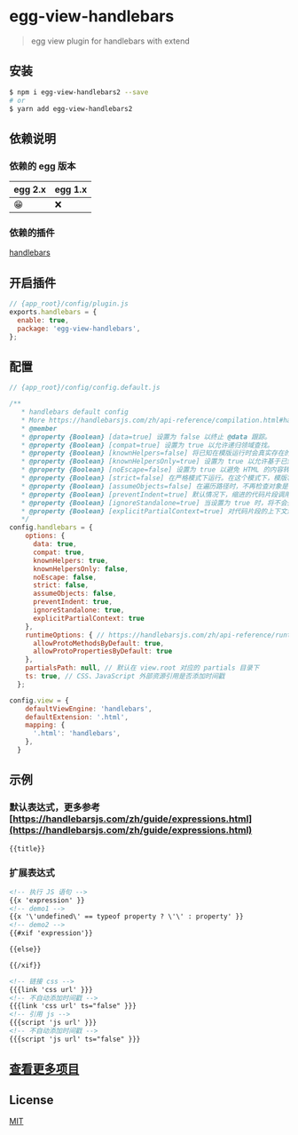# egg-view-handlebars

> egg view plugin for handlebars with extend

## 安装

```bash
$ npm i egg-view-handlebars2 --save
# or
$ yarn add egg-view-handlebars2
```

## 依赖说明

### 依赖的 egg 版本

egg 2.x | egg 1.x
--- | ---
😁 | ❌

### 依赖的插件

[handlebars](https://github.com/handlebars-lang/handlebars.js)

## 开启插件

```js
// {app_root}/config/plugin.js
exports.handlebars = {
  enable: true,
  package: 'egg-view-handlebars',
};
```

## 配置

```js
// {app_root}/config/config.default.js

/**
   * handlebars default config
   * More https://handlebarsjs.com/zh/api-reference/compilation.html#handlebars-compile-template-options
   * @member
   * @property {Boolean} [data=true] 设置为 false 以终止 @data 跟踪。
   * @property {Boolean} [compat=true] 设置为 true 以允许递归领域查找。
   * @property {Boolean} [knownHelpers=false] 将已知在模版运行时会真实存在的助手代码列表 Hash 化。输入本参数会使编译器在一些情况下优化。内置助手代码 已经在本列表里包含，但若设置本项为 false，内置的助手代码可能会被忽视。
   * @property {Boolean} [knownHelpersOnly=true] 设置为 true 以允许基于已知助手代码列表的进一步优化。
   * @property {Boolean} [noEscape=false] 设置为 true 以避免 HTML 的内容转义。
   * @property {Boolean} [strict=false] 在严格模式下运行。在这个模式下，模版将会对缺失参数抛出异常，而非静默忽略。同时，这种模式将会禁止逆操作，比如 {{^foo}}{{/foo}}，除非领域被特意包含在源对象中。
   * @property {Boolean} [assumeObjects=false] 在遍历路径时，不再检查对象是否存在。这是严格模式的子集，本子集在已知输入安全的情况下会生成最优模版。
   * @property {Boolean} [preventIndent=true] 默认情况下，缩进的代码片段调用将会导致代码片段整体全部被缩进。在代码片段写入 pre 标签时，这会造成未 预料到的结果。将本项设置成 true 可以避免这种自动缩进的功能。
   * @property {Boolean} [ignoreStandalone=true] 当设置为 true 时，将不会去除单独的标签。在这种情况下，不在同一行的代码块和代码片段将不会去除本行 里的空格。
   * @property {Boolean} [explicitPartialContext=true] 对代码片段的上下文进行精确设置。当开启时，没有设置上下文的代码片段将会依托空对象执行。
   */
config.handlebars = {
    options: {
      data: true,
      compat: true,
      knownHelpers: true,
      knownHelpersOnly: false,
      noEscape: false,
      strict: false,
      assumeObjects: false,
      preventIndent: true,
      ignoreStandalone: true,
      explicitPartialContext: true
    },
    runtimeOptions: { // https://handlebarsjs.com/zh/api-reference/runtime-options.html
      allowProtoMethodsByDefault: true,
      allowProtoPropertiesByDefault: true
    },
    partialsPath: null, // 默认在 view.root 对应的 partials 目录下
    ts: true, // CSS、JavaScript 外部资源引用是否添加时间戳
  };

config.view = {
    defaultViewEngine: 'handlebars',
    defaultExtension: '.html',
    mapping: {
      '.html': 'handlebars',
    },
  }
```

## 示例

### 默认表达式，更多参考 [https://handlebarsjs.com/zh/guide/expressions.html](https://handlebarsjs.com/zh/guide/expressions.html)

``` html 
{{title}}
```

### 扩展表达式

``` html
<!-- 执行 JS 语句 -->
{{x 'expression' }}
<!-- demo1 -->
{{x '\'undefined\' == typeof property ? \'\' : property' }}
<!-- demo2 -->
{{#xif 'expression'}}

{{else}}

{{/xif}}
```

``` html
<!-- 链接 css -->
{{{link 'css url' }}}
<!-- 不自动添加时间戳 -->
{{{link 'css url' ts="false" }}}
<!-- 引用 js -->
{{{script 'js url' }}}
<!-- 不自动添加时间戳 -->
{{{script 'js url' ts="false" }}}
```

## [查看更多项目](https://www.undsky.com)

## License

[MIT](LICENSE)